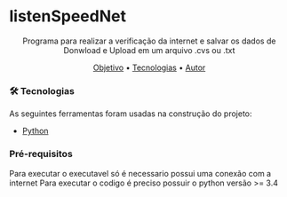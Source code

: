 # listenSpeedNet
<p align="center">
    Programa para realizar a verificação da internet e salvar os dados de Donwload e Upload em um arquivo .cvs ou .txt
</p>
<p align="center">
 <a href="#objetivo">Objetivo</a> •
 <a href="#tecnologias">Tecnologias</a> •
 <a href="#autor">Autor</a>
</p>

### 🛠 Tecnologias

As seguintes ferramentas foram usadas na construção do projeto:

- [Python](https://www.python.org/)

### Pré-requisitos
Para executar o executavel só é necessario possui uma conexão com a internet
Para executar o codigo é preciso possuir o python versão >= 3.4
